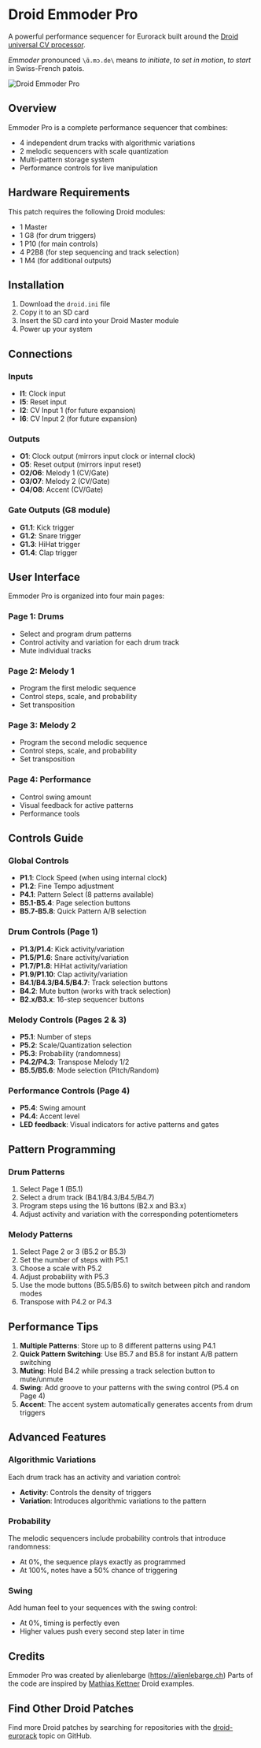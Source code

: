 # Droid Emmoder Pro

A powerful performance sequencer for Eurorack built around the [Droid universal CV processor](https://shop.dermannmitdermaschine.de/pages/droid-universal-cv-processor).

_Emmoder_ pronounced `\ɑ̃.mɔ.de\` means _to initiate_, _to set in motion_, _to start_ in Swiss-French patois.

![Droid Emmoder Pro](https://github.com/alienlebarge/droid-emmoder/raw/main/emmoder-pro.jpg)

## Overview

Emmoder Pro is a complete performance sequencer that combines:
- 4 independent drum tracks with algorithmic variations
- 2 melodic sequencers with scale quantization
- Multi-pattern storage system
- Performance controls for live manipulation

## Hardware Requirements

This patch requires the following Droid modules:
- 1 Master
- 1 G8 (for drum triggers)
- 1 P10 (for main controls)
- 4 P2B8 (for step sequencing and track selection)
- 1 M4 (for additional outputs)

## Installation

1. Download the `droid.ini` file
2. Copy it to an SD card
3. Insert the SD card into your Droid Master module
4. Power up your system

## Connections

### Inputs
- **I1**: Clock input
- **I5**: Reset input
- **I2**: CV Input 1 (for future expansion)
- **I6**: CV Input 2 (for future expansion)

### Outputs
- **O1**: Clock output (mirrors input clock or internal clock)
- **O5**: Reset output (mirrors input reset)
- **O2/O6**: Melody 1 (CV/Gate)
- **O3/O7**: Melody 2 (CV/Gate)
- **O4/O8**: Accent (CV/Gate)

### Gate Outputs (G8 module)
- **G1.1**: Kick trigger
- **G1.2**: Snare trigger
- **G1.3**: HiHat trigger
- **G1.4**: Clap trigger

## User Interface

Emmoder Pro is organized into four main pages:

### Page 1: Drums
- Select and program drum patterns
- Control activity and variation for each drum track
- Mute individual tracks

### Page 2: Melody 1
- Program the first melodic sequence
- Control steps, scale, and probability
- Set transposition

### Page 3: Melody 2
- Program the second melodic sequence
- Control steps, scale, and probability
- Set transposition

### Page 4: Performance
- Control swing amount
- Visual feedback for active patterns
- Performance tools

## Controls Guide

### Global Controls
- **P1.1**: Clock Speed (when using internal clock)
- **P1.2**: Fine Tempo adjustment
- **P4.1**: Pattern Select (8 patterns available)
- **B5.1-B5.4**: Page selection buttons
- **B5.7-B5.8**: Quick Pattern A/B selection

### Drum Controls (Page 1)
- **P1.3/P1.4**: Kick activity/variation
- **P1.5/P1.6**: Snare activity/variation
- **P1.7/P1.8**: HiHat activity/variation
- **P1.9/P1.10**: Clap activity/variation
- **B4.1/B4.3/B4.5/B4.7**: Track selection buttons
- **B4.2**: Mute button (works with track selection)
- **B2.x/B3.x**: 16-step sequencer buttons

### Melody Controls (Pages 2 & 3)
- **P5.1**: Number of steps
- **P5.2**: Scale/Quantization selection
- **P5.3**: Probability (randomness)
- **P4.2/P4.3**: Transpose Melody 1/2
- **B5.5/B5.6**: Mode selection (Pitch/Random)

### Performance Controls (Page 4)
- **P5.4**: Swing amount
- **P4.4**: Accent level
- **LED feedback**: Visual indicators for active patterns and gates

## Pattern Programming

### Drum Patterns
1. Select Page 1 (B5.1)
2. Select a drum track (B4.1/B4.3/B4.5/B4.7)
3. Program steps using the 16 buttons (B2.x and B3.x)
4. Adjust activity and variation with the corresponding potentiometers

### Melody Patterns
1. Select Page 2 or 3 (B5.2 or B5.3)
2. Set the number of steps with P5.1
3. Choose a scale with P5.2
4. Adjust probability with P5.3
5. Use the mode buttons (B5.5/B5.6) to switch between pitch and random modes
6. Transpose with P4.2 or P4.3

## Performance Tips

1. **Multiple Patterns**: Store up to 8 different patterns using P4.1
2. **Quick Pattern Switching**: Use B5.7 and B5.8 for instant A/B pattern switching
3. **Muting**: Hold B4.2 while pressing a track selection button to mute/unmute
4. **Swing**: Add groove to your patterns with the swing control (P5.4 on Page 4)
5. **Accent**: The accent system automatically generates accents from drum triggers

## Advanced Features

### Algorithmic Variations
Each drum track has an activity and variation control:
- **Activity**: Controls the density of triggers
- **Variation**: Introduces algorithmic variations to the pattern

### Probability
The melodic sequencers include probability controls that introduce randomness:
- At 0%, the sequence plays exactly as programmed
- At 100%, notes have a 50% chance of triggering

### Swing
Add human feel to your sequences with the swing control:
- At 0%, timing is perfectly even
- Higher values push every second step later in time

## Credits

Emmoder Pro was created by alienlebarge (https://alienlebarge.ch)
Parts of the code are inspired by [Mathias Kettner](https://dmmdm.de/) Droid examples.

## Find Other Droid Patches

Find more Droid patches by searching for repositories with the [droid-eurorack](https://github.com/topics/droid-eurorack) topic on GitHub.

